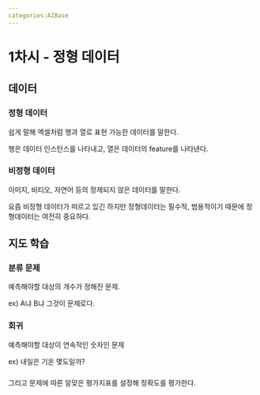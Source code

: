 ```yaml
---
categories:AIBase
---
```


# 1차시 - 정형 데이터

## 데이터

### 정형 데이터

쉽게 말해 엑셀처럼 행과 열로 표현 가능한 데이터를 말한다.

행은 데이터 인스턴스를 나타내고, 열은 데이터의 feature를 나타낸다.

### 비정형 데이터

이미지, 비티오, 자연어 등의 정제되지 않은 데이터를 말한다.

요즘 비정형 데이터가 떠르고 있긴 하지만 정형데이터는 필수적, 범용적이기 때문에 정형데이터는 여전히 중요하다.

## 지도 학습

### 분류 문제

예측해야할 대상의 개수가 정해진 문제.

ex) A냐 B냐 그것이 문제로다.

### 회귀

예측해야할 대상이 연속적인 숫자인 문제

ex) 내일은 기온 몇도일까?

###

그리고 문제에 따른 알맞은 평가지표를 설정해 정확도를 평가한다.
